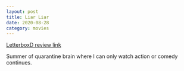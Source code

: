```yaml
---
layout: post
title: Liar Liar
date: 2020-08-28
category: movies
---
```

 
[LetterboxD review link](https://letterboxd.com/samarthbhaskar/film/liar-liar/1/)

Summer of quarantine brain where I can only watch action or comedy continues.